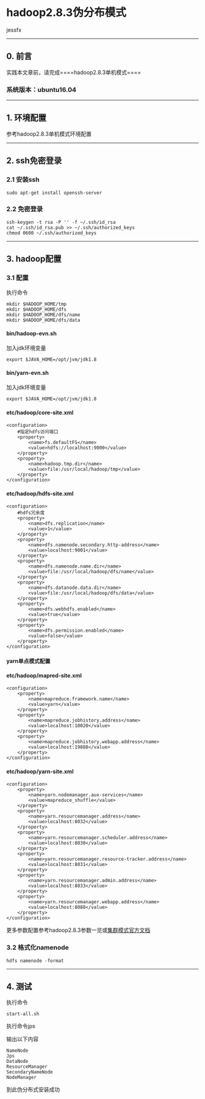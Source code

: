 # hadoop2.8.3伪分布模式

jessfx

---

## 0. 前言

实践本文章前，请完成====hadoop2.8.3单机模式====

### 系统版本：ubuntu16.04

---

## 1. 环境配置

参考hadoop2.8.3单机模式环境配置

---

## 2. ssh免密登录

### 2.1 安装ssh

    sudo apt-get install openssh-server

### 2.2 免密登录

    ssh-keygen -t rsa -P '' -f ~/.ssh/id_rsa
    cat ~/.ssh/id_rsa.pub >> ~/.ssh/authorized_keys
    chmod 0600 ~/.ssh/authorized_keys

---

## 3. hadoop配置

### 3.1 配置

执行命令

    mkdir $HADOOP_HOME/tmp
    mkdir $HADOOP_HOME/dfs
    mkdir $HADOOP_HOME/dfs/name
    mkdir $HADOOP_HOME/dfs/data

#### bin/hadoop-evn.sh

加入jdk环境变量

    export $JAVA_HOME=/opt/jvm/jdk1.8

#### bin/yarn-evn.sh

加入jdk环境变量

    export $JAVA_HOME=/opt/jvm/jdk1.8

#### etc/hadoop/core-site.xml

    <configuration>
        #指定hdfs访问端口
        <property>
            <name>fs.defaultFS</name>
            <value>hdfs://localhost:9000</value>
        </property>
        <property>
            <name>hadoop.tmp.dir</name>
            <value>file:/usr/local/hadoop/tmp</value>
        </property>
    </configuration>

#### etc/hadoop/hdfs-site.xml

    <configuration>
        #hdfs冗余度
        <property>
            <name>dfs.replication</name>
            <value>1</value>
        </property>
        <property>
            <name>dfs.namenode.secondary.http-address</name>
            <value>localhost:9001</value>
        </property>
        <property>
            <name>dfs.namenode.name.dir</name>
            <value>file:/usr/local/hadoop/dfs/name</value>
        </property>
        <property>
            <name>dfs.datanode.data.dir</name>
            <value>file:/usr/local/hadoop/dfs/data</value>
        </property>
        <property>
            <name>dfs.webhdfs.enabled</name>
            <value>true</value>
        </property>
        <property>
            <name>dfs.permission.enabled</name>
            <value>false</value>
        </property>
    </configuration>

#### yarn单点模式配置

#### etc/hadoop/mapred-site.xml

    <configuration>
        <property>
            <name>mapreduce.framework.name</name>
            <value>yarn</value>
        </property>
        <property>
            <name>mapreduce.jobhistory.address</name>
            <value>localhost:10020</value>
        </property>
        <property>
            <name>mapreduce.jobhistory.webapp.address</name>
            <value>localhost:19888</value>
        </property>
    </configuration>

#### etc/hadoop/yarn-site.xml

    <configuration>
        <property>
            <name>yarn.nodemanager.aux-services</name>
            <value>mapreduce_shuffle</value>
        </property>
        <property>
            <name>yarn.resourcemanager.address</name>
            <value>localhost:8032</value>
        </property>
        <property>
            <name>yarn.resourcemanager.scheduler.address</name>
            <value>localhost:8030</value>
        </property>
        <property>
            <name>yarn.resourcemanager.resource-tracker.address</name>
            <value>localhost:8031</value>
        </property>
        <property>
            <name>yarn.resourcemanager.admin.address</name>
            <value>localhost:8033</value>
        </property>
        <property>
            <name>yarn.resourcemanager.webapp.address</name>
            <value>localhost:8088</value>
        </property>
    </configuration>

更多参数配置参考hadoop2.8.3参数一览或[集群模式官方文档](http://hadoop.apache.org/docs/r2.8.3/hadoop-project-dist/hadoop-common/ClusterSetup.html)

### 3.2 格式化namenode

    hdfs namenode -format

---

## 4. 测试

执行命令

    start-all.sh

执行命令jps

输出以下内容

    NameNode
    Jps
    DataNode
    ResourceManager
    SecondaryNameNode
    NodeManager

到此伪分布式安装成功
